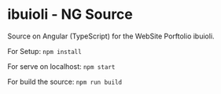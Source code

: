 # ibuioli - NG Source

Source on Angular (TypeScript) for the WebSite Porftolio ibuioli.

For Setup:
`npm install`

For serve on localhost:
`npm start`

For build the source:
`npm run build`
